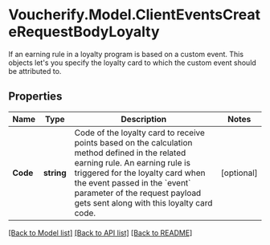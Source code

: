 # Voucherify.Model.ClientEventsCreateRequestBodyLoyalty
If an earning rule in a loyalty program is based on a custom event. This objects let's you specify the loyalty card to which the custom event should be attributed to.

## Properties

Name | Type | Description | Notes
------------ | ------------- | ------------- | -------------
**Code** | **string** | Code of the loyalty card to receive points based on the calculation method defined in the related earning rule. An earning rule is triggered for the loyalty card when the event passed in the &#x60;event&#x60; parameter of the request payload gets sent along with this loyalty card code. | [optional] 

[[Back to Model list]](../../README.md#documentation-for-models) [[Back to API list]](../../README.md#documentation-for-api-endpoints) [[Back to README]](../../README.md)

